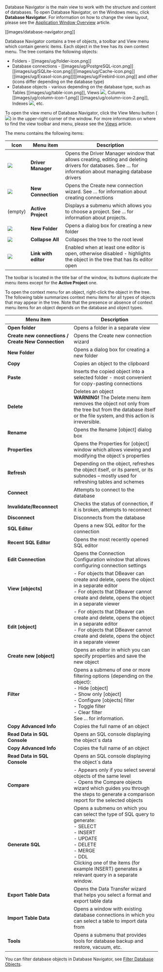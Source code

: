 Database Navigator is the main view to work with the structure and content of databases. To open Database Navigator, on the Windows menu, click **Database Navigator**. For information on how to change the view layout, please see the [Application Window Overview](https://github.com/serge-rider/dbeaver/wiki/Application-Window-Overview) article.

[[images/database-navigator.png]]

Database Navigator contains a tree of objects, a toolbar and View menu which contain generic items. Each object in the tree has its own context menu.
The tree contains the following objects:
* Folders - [[images/ug/folder-icon.png]]
* Database connections - [[images/ug/PostgreSQL-icon.png]][[images/ug/SQLite-icon.png]][[images/ug/Cache-icon.png]][[images/ug/Exasol-icon.png]][[images/ug/Firebird-icon.png]] and other (icons differ depending on the database type)
* Database objects - various depending on the database type, such as Tables [[images/ug/table-icon.png]], Views <img src="https://www.dropbox.com/s/2plf0fwwaorw82l/View%20icon.png?raw=1">, Columns [[images/ug/column-icon-1.png]] [[images/ug/column-icon-2.png]], Indexes <img src="https://www.dropbox.com/s/bkegxqbvrohucqq/Index%20icon.png?raw=1">, etc.

To open the view menu of Database Navigator, click the View Menu button (<img src="https://www.dropbox.com/s/k4ut6zbp5apbcdo/View%20menu%20icon.png?raw=1"/>) in the upper-right corner of the window. 
For more information on where to find the view toolbar and menu, please see the [Views](https://github.com/serge-rider/dbeaver/wiki/Views) article.

The menu contains the following items:

Icon|Menu item|Description
----|---------|-----------
<img src="https://www.dropbox.com/s/iwa48qjl029pkzh/Driver%20Manager%20icon.png?raw=1"> |**Driver Manager**|Opens the Driver Manager window that allows creating, editing and deleting drivers for databases. See … for information about managing database drivers
<img src="https://www.dropbox.com/s/dkysg3skiwl2n9e/New%20connection%20icon.png?raw=1"> |**New Connection**|Opens the Create new connection wizard. See … for information about creating connections
(empty) | **Active Project** |Displays a submenu which allows you to choose a project. See ... for information about projects.
<img src="https://www.dropbox.com/s/pg9eoar3zkyymem/New%20Folder%20icon.png?raw=1"> |**New Folder** |Opens a dialog box for creating a new folder
<img src="https://www.dropbox.com/s/jg92vpaegfm8alz/Collapse%20All%20icon.png?raw=1"> | **Collapse All** |Collapses the tree to the root level
<img src="https://www.dropbox.com/s/8ctcn4vmkfex5zt/Link%20with%20editor%20icon.png?raw=1"> | **Link with editor** | Enabled when at least one editor is open, otherwise disabled - highlights the object in the tree that has its editor open

The toolbar is located in the title bar of the window, its buttons duplicate the menu items except for the **Active Project** one. 

To open the context menu for an object, right-click the object in the tree. The following table summarizes context menu items for all types of objects that may appear in the tree. Note that the presence or absence of context menu items for an object depends on the database and object types.

Menu item|Description
---------|-----------
**Open folder**|Opens a folder in a separate view
**Create new connections / Create New Connection**|Opens the Create new connection wizard
**New Folder**|Opens a dialog box for creating a new folder
**Copy**|Copies an object to the clipboard 
**Paste**|Inserts the copied object into a selected folder - most convenient for copy-pasting connections
**Delete**|Deletes an object<br/> **WARNING!** The Delete menu item removes the object not only from the tree but from the database itself or the file system, and this action is irreversible. 
**Rename**|Opens the Rename [object] dialog box
**Properties**|Opens the Properties for [object] window which allows viewing and modifying the object`s properties
**Refresh**|Depending on the object, refreshes the object itself, or its parent, or its subnodes – mostly used for refreshing tables and schemes
**Connect**|Attempts to connect to the database
**Invalidate/Reconnect**|Checks the status of connection, if it is broken, attempts to reconnect
**Disconnect**|Disconnects from the database
**SQL Editor**|Opens a new SQL editor for the connection
**Recent SQL Editor**|Opens the most recently opened SQL editor
**Edit Connection**|Opens the Connection Configuration window that allows configuring connection settings
**View [objects]**|-	For objects that DBeaver can create and delete, opens the object in a separate editor<br/>-	For objects that DBeaver cannot create and delete, opens the object in a separate viewer
**Edit [object]**|-	For objects that DBeaver can create and delete, opens the object in a separate editor<br/>-	For objects that DBeaver cannot create and delete, opens the object in a separate viewer
**Create new [object]**|Opens an editor in which you can specify properties and save the new object
**Filter**|Opens a submenu of one or more filtering options (depending on the object):<br/>-	Hide [object]<br/>-	Show only [object]<br/>-	Configure [objects] filter<br/>-	Toggle filter<br/>-	Clear filter<br/> See ... for information.
**Copy Advanced Info**|Copies the full name of an object
**Read Data in SQL Console**|Opens an SQL console displaying the object`s data
**Copy Advanced Info**|Copies the full name of an object
**Read Data in SQL Console**|Opens an SQL console displaying the object`s data
**Compare**|- Appears only if you select several objects of the same level<br/> - Opens the Compare objects wizard which guides you through the steps to generate a comparison report for the selected objects
**Generate SQL**|Opens a submenu on which you can select the type of SQL query to generate:<br/>- SELECT<br/>- INSERT<br/>- UPDATE<br/>- DELETE<br/>- MERGE<br/>- DDL<br/> Clicking one of the items (for example INSERT) generates a relevant query in a separate window.
**Export Table Data**|Opens the Data Transfer wizard that helps you select a format and export table data 
**Import Table Data**|Opens a window with existing database connections in which you can select a table to import data from 
**Tools**|Opens a submenu that provides tools for database backup and restore, vacuum, etc.

You can filter database objects in Database Navigator, see [Filter Database Objects](https://github.com/serge-rider/dbeaver/wiki/Filter-Database-Objects).
